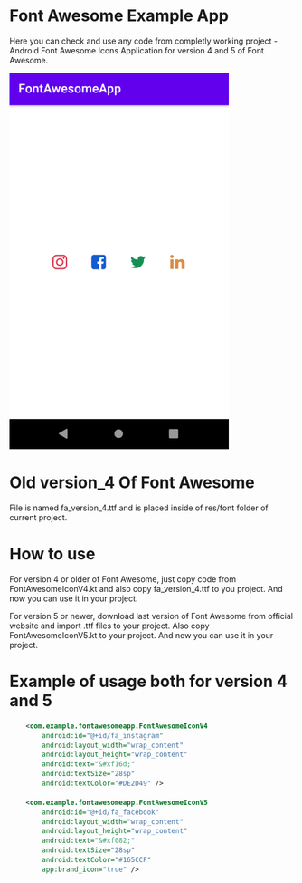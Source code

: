 # Font Awesome Example App
Here you can check and use any code from completly working project - Android Font Awesome Icons Application for version 4 and 5 of Font Awesome.

![main screen](https://github.com/Deniard18/font-awesome-app/blob/master/app/src/main/res/mipmap-xxxhdpi/main_screen_exmpl.png)

# Old version_4 Of Font Awesome
File is named fa_version_4.ttf and is placed inside of res/font folder of current project.

# How to use
For version 4 or older of Font Awesome, just copy code from FontAwesomeIconV4.kt and also copy fa_version_4.ttf to you project. And now you can use it in your project.

For version 5 or newer, download last version of Font Awesome from official website and import .ttf files to your project. Also copy FontAwesomeIconV5.kt to your project. And now you can use it in your project.

# Example of usage both for version 4 and 5
```xml
    <com.example.fontawesomeapp.FontAwesomeIconV4
        android:id="@+id/fa_instagram"
        android:layout_width="wrap_content"
        android:layout_height="wrap_content"
        android:text="&#xf16d;"
        android:textSize="28sp"
        android:textColor="#DE2D49" />

    <com.example.fontawesomeapp.FontAwesomeIconV5
        android:id="@+id/fa_facebook"
        android:layout_width="wrap_content"
        android:layout_height="wrap_content"
        android:text="&#xf082;"
        android:textSize="28sp"
        android:textColor="#165CCF"
        app:brand_icon="true" />
```

